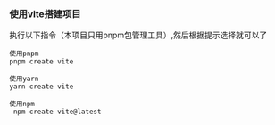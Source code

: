 ### 使用vite搭建项目

执行以下指令（本项目只用pnpm包管理工具）,然后根据提示选择就可以了

```
使用pnpm 
pnpm create vite

使用yarn
yarn create vite

使用npm 
 npm create vite@latest
```

